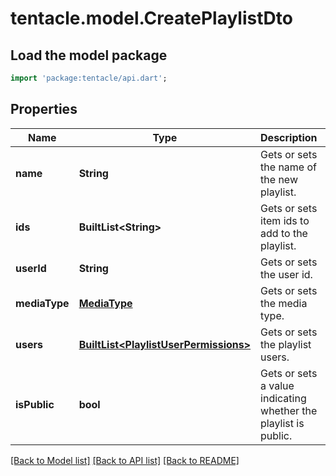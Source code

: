 # tentacle.model.CreatePlaylistDto

## Load the model package
```dart
import 'package:tentacle/api.dart';
```

## Properties
Name | Type | Description | Notes
------------ | ------------- | ------------- | -------------
**name** | **String** | Gets or sets the name of the new playlist. | [optional] 
**ids** | **BuiltList&lt;String&gt;** | Gets or sets item ids to add to the playlist. | [optional] 
**userId** | **String** | Gets or sets the user id. | [optional] 
**mediaType** | [**MediaType**](MediaType.md) | Gets or sets the media type. | [optional] 
**users** | [**BuiltList&lt;PlaylistUserPermissions&gt;**](PlaylistUserPermissions.md) | Gets or sets the playlist users. | [optional] 
**isPublic** | **bool** | Gets or sets a value indicating whether the playlist is public. | [optional] 

[[Back to Model list]](../README.md#documentation-for-models) [[Back to API list]](../README.md#documentation-for-api-endpoints) [[Back to README]](../README.md)


